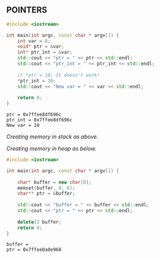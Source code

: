 ## POINTERS

```cpp
#include <iostream>

int main(int argc, const char * argv[]) {
    int var = 8;
    void* ptr = &var;
    int* ptr_int = &var;
    std::cout << "ptr = " << ptr << std::endl;
    std::cout << "ptr_int = " << ptr_int << std::endl;
    
    // *ptr = 10; It doesn't work!
    *ptr_int = 10;
    std::cout << "New var = " << var << std::endl;
    
    return 0;
}
```
```output
ptr = 0x7ffee8df696c
ptr_int = 0x7ffee8df696c
New var = 10
```
*Creating memory in stack as above.*

*Creating memory in heap as below.*
```cpp
#include <iostream>

int main(int argc, const char * argv[]) {
    
    char* buffer = new char[8];
    memset(buffer, 0, 8);
    char** ptr = &buffer;
    
    std::cout << "buffer = " << buffer << std::endl;
    std::cout << "ptr = " << ptr << std::endl;
    
    delete[] buffer;
    return 0;
}
```
```output
buffer =
ptr = 0x7ffee0a0e968
```